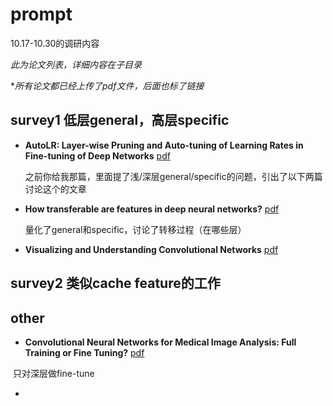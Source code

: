 # prompt

10.17-10.30的调研内容

*此为论文列表，详细内容在子目录*

**所有论文都已经上传了pdf文件，后面也标了链接*



## survey1 低层general，高层specific

* **AutoLR: Layer-wise Pruning and Auto-tuning of Learning Rates in Fine-tuning of Deep Networks**	[pdf](https://ojs.aaai.org/index.php/AAAI/article/view/16350)

  之前你给我那篇，里面提了浅/深层general/specific的问题，引出了以下两篇讨论这个的文章

* **How transferable are features in deep neural networks?**	[pdf](https://proceedings.neurips.cc/paper/2014/hash/375c71349b295fbe2dcdca9206f20a06-Abstract.html)
 
  量化了general和specific，讨论了转移过程（在哪些层）

* **Visualizing and Understanding Convolutional Networks**	[pdf](https://link.springer.com/chapter/10.1007/978-3-319-10590-1_53)



## survey2 类似cache feature的工作



## other

* **Convolutional Neural Networks for Medical Image Analysis: Full Training or Fine Tuning?** 	[pdf](https://ieeexplore.ieee.org/abstract/document/7426826)

​		只对深层做fine-tune

* 
